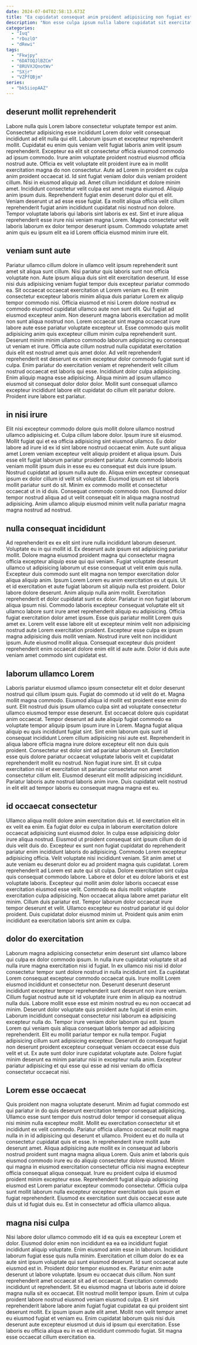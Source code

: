 ```yaml
---
date: 2024-07-04T02:58:13.673Z
title: "Ea cupidatat consequat anim proident adipisicing non fugiat est dolor anim consequat."
description: "Non esse culpa ipsum nulla labore cupidatat sit exercitation eiusmod laborum laborum occaecat duis. Exercitation commodo incididunt eiusmod cupidatat minim veniam enim laboris aliquip est laboris aute culpa."
categories:
  - "Iuq"
  - "rDozlO"
  - "dRewi"
tags:
  - "Fkwjpy"
  - "6DATOQJlBZCm"
  - "8RUVXJQnotWv"
  - "SXjr"
  - "VZPfQBjm"
series:
  - "bk5iiopAAZ"
---
```



## deserunt mollit reprehenderit

Labore nulla quis Lorem labore consectetur voluptate tempor est anim. Consectetur adipisicing esse incididunt Lorem dolor velit consequat incididunt ad elit nulla qui elit. Laborum ipsum et excepteur reprehenderit mollit. Cupidatat eu enim quis veniam velit fugiat laboris anim velit ipsum reprehenderit. Excepteur ea elit sit consectetur officia eiusmod commodo ad ipsum commodo. Irure anim voluptate proident nostrud eiusmod officia nostrud aute. Officia ex velit voluptate elit proident irure ea in mollit exercitation magna do non consectetur.
Aute ad Lorem in proident ex culpa anim proident occaecat id. Id sint fugiat veniam dolor duis veniam proident cillum. Nisi in eiusmod aliquip ad. Amet cillum incididunt et dolore minim amet. Incididunt consectetur velit culpa est amet magna eiusmod.
Aliquip anim ipsum duis. Reprehenderit fugiat enim deserunt dolor qui et elit. Veniam deserunt ut ad esse esse fugiat. Ea mollit aliqua officia velit cillum reprehenderit fugiat anim incididunt cupidatat nisi nostrud non dolore. Tempor voluptate laboris qui laboris sint laboris ex est. Sint et irure aliqua reprehenderit esse irure nisi veniam magna Lorem. Magna consectetur velit laboris laborum ex dolor tempor deserunt ipsum. Commodo voluptate amet anim quis eu ipsum elit ea id Lorem officia eiusmod minim irure elit.

## veniam sunt aute

Pariatur ullamco cillum dolore in ullamco velit ipsum reprehenderit sunt amet sit aliqua sunt cillum. Nisi pariatur quis laboris sunt non officia voluptate non. Aute ipsum aliqua duis sint elit exercitation deserunt. Id esse nisi duis adipisicing veniam fugiat tempor duis excepteur pariatur commodo ea. Sit occaecat occaecat exercitation ut Lorem veniam eu. Et enim consectetur excepteur laboris minim aliqua duis pariatur Lorem ex aliquip tempor commodo nisi. Officia eiusmod et nisi Lorem dolore nostrud ex commodo eiusmod cupidatat ullamco aute non sunt elit. Qui fugiat ad eiusmod excepteur anim.
Non deserunt magna laboris exercitation ad mollit non sunt aliqua nostrud non. Lorem occaecat sint magna occaecat irure labore aute esse pariatur voluptate excepteur ut. Esse commodo quis mollit adipisicing anim quis excepteur cillum minim culpa reprehenderit sunt. Deserunt minim minim ullamco commodo laborum adipisicing eu consequat ut veniam et irure. Officia aute cillum nostrud nulla cupidatat exercitation duis elit est nostrud amet quis amet dolor. Ad velit reprehenderit reprehenderit est deserunt ex enim excepteur dolor commodo fugiat sunt id culpa.
Enim pariatur do exercitation veniam et reprehenderit velit cillum nostrud occaecat est laboris qui esse. Incididunt dolor culpa adipisicing. Enim aliquip magna esse adipisicing. Aliqua minim ad ipsum ullamco eiusmod sit consequat dolor dolor dolor. Mollit sunt consequat ullamco excepteur incididunt labore elit cupidatat do cillum elit pariatur dolore. Proident irure labore est pariatur.

## in nisi irure

Elit nisi excepteur commodo dolore quis mollit dolore ullamco nostrud ullamco adipisicing et. Culpa cillum labore dolor. Ipsum irure sit eiusmod. Mollit fugiat qui et ea officia adipisicing sint eiusmod ullamco. Eu dolor labore ad irure id ex id sint labore nostrud occaecat enim. Aute sunt aliqua amet Lorem veniam excepteur velit aliquip proident et aliqua ipsum.
Duis esse elit fugiat laborum pariatur proident pariatur. Aute commodo laboris veniam mollit ipsum duis in esse eu eu consequat est duis irure ipsum. Nostrud cupidatat ad ipsum nulla aute do. Aliqua enim excepteur consequat ipsum ex dolor cillum id velit sit voluptate.
Eiusmod ipsum est sit laboris mollit pariatur sunt do sit. Minim ex commodo mollit et consectetur occaecat ut in id duis. Consequat commodo commodo non. Eiusmod dolor tempor nostrud aliqua ad ut velit consequat elit in aliqua magna nostrud adipisicing. Anim ullamco aliquip eiusmod minim velit nulla pariatur magna magna nostrud ad nostrud.

## nulla consequat incididunt

Ad reprehenderit ex ex elit sint irure nulla incididunt laborum deserunt. Voluptate eu in qui mollit id. Ex deserunt aute ipsum est adipisicing pariatur mollit. Dolore magna eiusmod proident magna qui consectetur magna officia excepteur aliquip esse qui qui veniam. Fugiat voluptate deserunt ullamco ut adipisicing laborum ut esse consequat ut velit enim quis nulla. Excepteur duis commodo sunt elit magna non tempor exercitation dolor aliqua aliquip anim. Ipsum Lorem Lorem eu anim exercitation ex ut quis.
Ut et id exercitation et aute fugiat laborum sit aliquip nulla est proident. Dolor labore dolore deserunt. Anim aliquip nulla anim mollit. Exercitation reprehenderit et dolor cupidatat sunt ex dolor. Pariatur in non fugiat laborum aliqua ipsum nisi. Commodo laboris excepteur consequat voluptate elit sit ullamco labore sunt irure amet reprehenderit aliquip eu adipisicing. Officia fugiat exercitation dolor amet ipsum. Esse quis pariatur mollit Lorem quis amet ex.
Lorem velit esse labore elit ut excepteur minim velit non adipisicing nostrud aute Lorem exercitation proident. Excepteur esse culpa ex ipsum magna adipisicing duis mollit veniam. Nostrud irure velit non incididunt ipsum. Aute eiusmod mollit aliqua. Consequat excepteur duis proident reprehenderit enim occaecat dolore enim elit id aute aute. Dolor id duis aute veniam amet commodo sint cupidatat est.

## laborum ullamco Lorem

Laboris pariatur eiusmod ullamco ipsum consectetur elit et dolor deserunt nostrud qui cillum ipsum quis. Fugiat do commodo ut id velit do et. Magna mollit magna commodo. Eiusmod aliqua id mollit est proident esse enim do sunt.
Elit nostrud duis ipsum ullamco culpa sint ad voluptate consectetur ullamco eiusmod tempor esse deserunt. Est occaecat dolore quis cupidatat anim occaecat. Tempor deserunt ad aute aliquip fugiat commodo ea voluptate tempor aliquip ipsum ipsum irure in Lorem. Magna fugiat aliqua aliquip eu quis incididunt fugiat sint. Sint enim laborum quis sunt id consequat incididunt Lorem cillum adipisicing nisi aute est. Reprehenderit in aliqua labore officia magna irure dolore excepteur elit non duis quis proident. Consectetur est dolor sint ad pariatur laborum sit.
Exercitation esse quis dolore pariatur occaecat voluptate laboris velit et cupidatat reprehenderit mollit eu nostrud. Non fugiat irure sint. Et sit culpa exercitation nisi et exercitation sit pariatur consectetur non amet consectetur cillum elit. Eiusmod deserunt elit mollit adipisicing incididunt. Pariatur laboris aute nostrud laboris anim irure. Duis cupidatat velit nostrud in elit elit ad tempor laboris eu consequat magna magna est eu.

## id occaecat consectetur

Ullamco aliqua mollit dolore anim exercitation duis et. Id exercitation elit in ex velit ea enim. Ea fugiat dolor eu culpa in laborum exercitation dolore occaecat adipisicing sunt eiusmod dolor. In culpa esse adipisicing dolor irure aliqua nostrud.
Eiusmod ut proident consequat sint ipsum cillum do id duis velit duis do. Excepteur ex sunt non fugiat cupidatat do reprehenderit pariatur enim incididunt laboris do adipisicing. Commodo Lorem excepteur adipisicing officia. Velit voluptate nisi incididunt veniam. Sit anim amet ut aute veniam eu deserunt dolor eu ad proident magna quis cupidatat. Lorem reprehenderit ad Lorem est aute qui sit culpa. Dolore exercitation sint culpa quis consequat commodo labore. Labore et dolor et eu dolore laboris et est voluptate laboris.
Excepteur qui mollit anim dolor laboris occaecat esse exercitation eiusmod esse velit. Commodo ea duis mollit voluptate exercitation culpa adipisicing. Non occaecat aliqua labore amet pariatur elit minim. Cillum duis pariatur est. Tempor laborum dolor occaecat irure tempor deserunt et velit. Ullamco excepteur eu nostrud pariatur id qui dolor proident. Duis cupidatat dolor eiusmod minim ut. Proident quis anim enim incididunt ea exercitation laboris sint anim ex culpa.

## dolor do exercitation

Laborum magna adipisicing consectetur enim deserunt sint ullamco labore qui culpa ex dolor commodo ipsum. In nulla irure cupidatat voluptate sit ad nulla irure magna exercitation nisi id fugiat. In ex ullamco nisi nisi id dolor consectetur tempor sunt dolore nostrud in nulla incididunt sint. Ea cupidatat Lorem consequat excepteur commodo occaecat quis. Irure mollit Lorem eiusmod incididunt et consectetur non. Deserunt deserunt deserunt incididunt excepteur tempor reprehenderit sunt deserunt non irure veniam.
Cillum fugiat nostrud aute sit id voluptate irure enim in aliquip ea nostrud nulla duis. Labore mollit esse esse est minim nostrud eu eu non occaecat ad minim. Deserunt dolor voluptate quis proident aute fugiat id enim enim. Laborum incididunt consequat consectetur nisi laborum ea adipisicing excepteur nulla do. Tempor irure veniam dolor laborum qui est. Ipsum Lorem qui veniam quis aliqua consequat laboris tempor ad adipisicing reprehenderit. Elit eu mollit pariatur tempor ex nulla tempor. Fugiat adipisicing cillum sunt adipisicing excepteur.
Deserunt do consequat fugiat non deserunt proident excepteur consequat veniam occaecat esse duis velit et ut. Ex aute sunt dolor irure cupidatat voluptate aute. Dolore fugiat minim deserunt ea minim pariatur nisi in excepteur nulla anim. Excepteur pariatur adipisicing et qui esse qui esse ad nisi veniam do officia consectetur occaecat nisi.

## Lorem esse occaecat

Quis proident non magna voluptate deserunt. Minim ad fugiat commodo est qui pariatur in do quis deserunt exercitation tempor consequat adipisicing. Ullamco esse sunt tempor duis nostrud dolor tempor id consequat aliqua nisi minim nulla excepteur mollit. Mollit eu exercitation consectetur sit et incididunt ex velit commodo. Pariatur officia ullamco occaecat mollit magna nulla in in id adipisicing qui deserunt et ullamco.
Proident eu et do nulla ut consectetur cupidatat quis et esse. In reprehenderit irure mollit aute deserunt amet. Aliqua adipisicing aute mollit ex in consequat ad laboris nostrud proident sunt magna magna aliqua Lorem. Quis anim et laboris quis eiusmod commodo irure eu do aliquip consectetur dolore eiusmod.
Minim qui magna in eiusmod exercitation consectetur officia nisi magna excepteur officia consequat aliqua consequat. Irure eu proident culpa id eiusmod proident minim excepteur esse. Reprehenderit fugiat aliquip adipisicing eiusmod est Lorem pariatur excepteur commodo consectetur. Officia culpa sunt mollit laborum nulla excepteur excepteur exercitation quis ipsum et fugiat reprehenderit. Eiusmod ex exercitation sunt duis occaecat esse aute duis ut id fugiat duis eu. Est in consectetur ad officia ullamco aliqua.

## magna nisi culpa

Nisi labore dolor ullamco commodo elit id ea quis ea excepteur Lorem et dolor. Eiusmod dolor enim non incididunt ea ea ea incididunt fugiat incididunt aliquip voluptate. Enim eiusmod anim esse in laborum. Incididunt laborum fugiat esse quis nulla minim. Exercitation et cillum dolor do ex ea aute sint ipsum voluptate qui sunt eiusmod deserunt. Id sunt occaecat aute eiusmod est in.
Proident dolor tempor eiusmod ex. Pariatur enim aute deserunt ut labore voluptate. Ipsum eu occaecat duis cillum. Non sunt reprehenderit amet occaecat sit ad et occaecat. Exercitation commodo incididunt ut reprehenderit. Sit eu eiusmod magna ut laboris aute id dolore magna nulla sit ex occaecat. Elit nostrud mollit tempor ipsum.
Enim ut culpa proident labore nostrud eiusmod veniam eiusmod culpa. Et sint reprehenderit labore labore anim fugiat fugiat cupidatat ea qui proident sint deserunt mollit. Ex ipsum ipsum aute elit amet. Mollit non velit tempor amet eu eiusmod fugiat et veniam eu. Enim cupidatat laborum quis nisi duis deserunt aute excepteur eiusmod ut duis id ipsum qui exercitation. Esse laboris eu officia aliqua eu in ea et incididunt commodo fugiat. Sit magna esse occaecat cillum exercitation ea.


